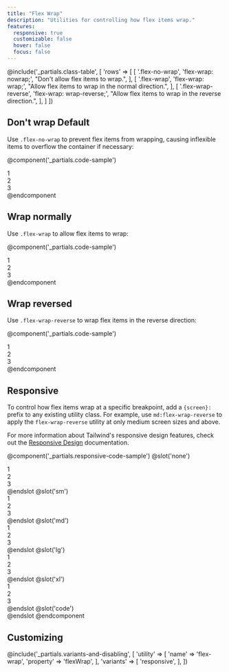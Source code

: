 ```yaml
---
title: "Flex Wrap"
description: "Utilities for controlling how flex items wrap."
features:
  responsive: true
  customizable: false
  hover: false
  focus: false
---
```


@include('_partials.class-table', [
  'rows' => [
    [
      '.flex-no-wrap',
      'flex-wrap: nowrap;',
      "Don't allow flex items to wrap.",
    ],
    [
      '.flex-wrap',
      'flex-wrap: wrap;',
      "Allow flex items to wrap in the normal direction.",
    ],
    [
      '.flex-wrap-reverse',
      'flex-wrap: wrap-reverse;',
      "Allow flex items to wrap in the reverse direction.",
    ],
  ]
])

## Don't wrap <span class="ml-2 font-semibold text-gray-600 text-sm uppercase tracking-wide">Default</span>

Use `.flex-no-wrap` to prevent flex items from wrapping, causing inflexible items to overflow the container if necessary:

@component('_partials.code-sample')
<div class="flex flex-no-wrap bg-gray-200">
  <div class="w-2/5 flex-none p-2">
    <div class="text-gray-700 text-center bg-gray-400 p-2">1</div>
  </div>
  <div class="w-2/5 flex-none p-2">
    <div class="text-gray-700 text-center bg-gray-400 p-2">2</div>
  </div>
  <div class="w-2/5 flex-none p-2">
    <div class="text-gray-700 text-center bg-gray-400 p-2">3</div>
  </div>
</div>
@endcomponent

## Wrap normally

Use `.flex-wrap` to allow flex items to wrap:

@component('_partials.code-sample')
<div class="flex flex-wrap bg-gray-200">
  <div class="w-2/5 p-2">
    <div class="text-gray-700 text-center bg-gray-400 p-2">1</div>
  </div>
  <div class="w-2/5 p-2">
    <div class="text-gray-700 text-center bg-gray-400 p-2">2</div>
  </div>
  <div class="w-2/5 p-2">
    <div class="text-gray-700 text-center bg-gray-400 p-2">3</div>
  </div>
</div>
@endcomponent

## Wrap reversed

Use `.flex-wrap-reverse` to wrap flex items in the reverse direction:

@component('_partials.code-sample')
<div class="flex flex-wrap-reverse bg-gray-200">
  <div class="w-2/5 p-2">
    <div class="text-gray-700 text-center bg-gray-400 p-2">1</div>
  </div>
  <div class="w-2/5 p-2">
    <div class="text-gray-700 text-center bg-gray-400 p-2">2</div>
  </div>
  <div class="w-2/5 p-2">
    <div class="text-gray-700 text-center bg-gray-400 p-2">3</div>
  </div>
</div>
@endcomponent

## Responsive

To control how flex items wrap at a specific breakpoint, add a `{screen}:` prefix to any existing utility class. For example, use `md:flex-wrap-reverse` to apply the `flex-wrap-reverse` utility at only medium screen sizes and above.

For more information about Tailwind's responsive design features, check out the [Responsive Design](/docs/responsive-design) documentation.

@component('_partials.responsive-code-sample')
@slot('none')
<div class="flex flex-no-wrap bg-gray-200">
  <div class="w-2/5 flex-none p-2">
    <div class="text-gray-700 text-center bg-gray-400 p-2">1</div>
  </div>
  <div class="w-2/5 flex-none p-2">
    <div class="text-gray-700 text-center bg-gray-400 p-2">2</div>
  </div>
  <div class="w-2/5 flex-none p-2">
    <div class="text-gray-700 text-center bg-gray-400 p-2">3</div>
  </div>
</div>
@endslot
@slot('sm')
<div class="flex flex-wrap bg-gray-200">
  <div class="w-2/5 flex-none p-2">
    <div class="text-gray-700 text-center bg-gray-400 p-2">1</div>
  </div>
  <div class="w-2/5 flex-none p-2">
    <div class="text-gray-700 text-center bg-gray-400 p-2">2</div>
  </div>
  <div class="w-2/5 flex-none p-2">
    <div class="text-gray-700 text-center bg-gray-400 p-2">3</div>
  </div>
</div>
@endslot
@slot('md')
<div class="flex flex-wrap-reverse bg-gray-200">
  <div class="w-2/5 flex-none p-2">
    <div class="text-gray-700 text-center bg-gray-400 p-2">1</div>
  </div>
  <div class="w-2/5 flex-none p-2">
    <div class="text-gray-700 text-center bg-gray-400 p-2">2</div>
  </div>
  <div class="w-2/5 flex-none p-2">
    <div class="text-gray-700 text-center bg-gray-400 p-2">3</div>
  </div>
</div>
@endslot
@slot('lg')
<div class="flex flex-no-wrap bg-gray-200">
  <div class="w-2/5 flex-none p-2">
    <div class="text-gray-700 text-center bg-gray-400 p-2">1</div>
  </div>
  <div class="w-2/5 flex-none p-2">
    <div class="text-gray-700 text-center bg-gray-400 p-2">2</div>
  </div>
  <div class="w-2/5 flex-none p-2">
    <div class="text-gray-700 text-center bg-gray-400 p-2">3</div>
  </div>
</div>
@endslot
@slot('xl')
<div class="flex flex-wrap bg-gray-200">
  <div class="w-2/5 flex-none p-2">
    <div class="text-gray-700 text-center bg-gray-400 p-2">1</div>
  </div>
  <div class="w-2/5 flex-none p-2">
    <div class="text-gray-700 text-center bg-gray-400 p-2">2</div>
  </div>
  <div class="w-2/5 flex-none p-2">
    <div class="text-gray-700 text-center bg-gray-400 p-2">3</div>
  </div>
</div>
@endslot
@slot('code')
<div class="none:flex-no-wrap sm:flex-wrap md:flex-wrap-reverse lg:flex-no-wrap xl:flex-wrap ...">
  <!-- ... -->
</div>
@endslot
@endcomponent

## Customizing

@include('_partials.variants-and-disabling', [
    'utility' => [
        'name' => 'flex-wrap',
        'property' => 'flexWrap',
    ],
    'variants' => [
        'responsive',
    ],
])
